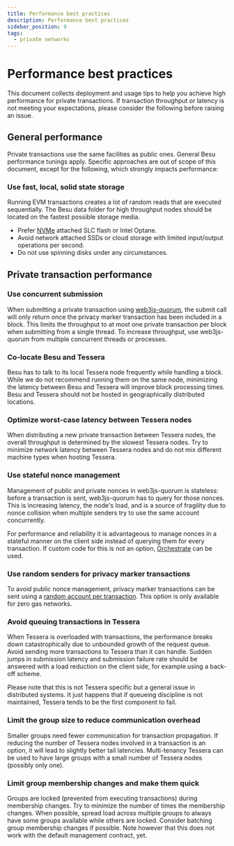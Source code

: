 ```yaml
---
title: Performance best practices
description: Performance best practices
sidebar_position: 9
tags:
  - private networks
---
```


# Performance best practices

This document collects deployment and usage tips to help you achieve high performance for private transactions. If transaction throughput or latency is not meeting your expectations, please consider the following before raising an issue.

## General performance

Private transactions use the same facilities as public ones. General Besu performance tunings apply. Specific approaches are out of scope of this document, except for the following, which strongly impacts performance:

### Use fast, local, solid state storage

Running EVM transactions creates a lot of random reads that are executed sequentially. The Besu data folder for high throughput nodes should be located on the fastest possible storage media.

- Prefer [NVMe](https://cloud.google.com/compute/docs/disks/local-ssd#performance) attached SLC flash or Intel Optane.
- Avoid network attached SSDs or cloud storage with limited input/output operations per second.
- Do not use spinning disks under any circumstances.

## Private transaction performance

### Use concurrent submission

When submitting a private transaction using [web3js-quorum](https://github.com/ConsenSys/web3js-quorum), the submit call will only return once the privacy marker transaction has been included in a block. This limits the throughput to at most one private transaction per block when submitting from a single thread. To increase throughput, use web3js-quorum from multiple concurrent threads or processes.

### Co-locate Besu and Tessera

Besu has to talk to its local Tessera node frequently while handling a block. While we do not recommend running them on the same node, minimizing the latency between Besu and Tessera will improve block processing times. Besu and Tessera should not be hosted in geographically distributed locations.

### Optimize worst-case latency between Tessera nodes

When distributing a new private transaction between Tessera nodes, the overall throughput is determined by the slowest Tessera nodes. Try to minimize network latency between Tessera nodes and do not mix different machine types when hosting Tessera.

### Use stateful nonce management

Management of public and private nonces in web3js-quorum is stateless: before a transaction is sent, web3js-quorum has to query for those nonces. This is increasing latency, the node's load, and is a source of fragility due to nonce collision when multiple senders try to use the same account concurrently.

For performance and reliability it is advantageous to manage nonces in a stateful manner on the client side instead of querying them for every transaction. If custom code for this is not an option, [Orchestrate](https://consensys.net/codefi/orchestrate/) can be used.

### Use random senders for privacy marker transactions

To avoid public nonce management, privacy marker transactions can be sent using a [random account per transaction](https://besu.hyperledger.org/en/stable/Reference/CLI/CLI-Syntax/#privacy-marker-transaction-signing-key-file). This option is only available for zero gas networks.

### Avoid queuing transactions in Tessera

When Tessera is overloaded with transactions, the performance breaks down catastrophically due to unbounded growth of the request queue. Avoid sending more transactions to Tessera than it can handle. Sudden jumps in submission latency and submission failure rate should be answered with a load reduction on the client side, for example using a back-off scheme.

Please note that this is not Tessera specific but a general issue in distributed systems. It just happens that if queueing discipline is not maintained, Tessera tends to be the first component to fail.

### Limit the group size to reduce communication overhead

Smaller groups need fewer communication for transaction propagation. If reducing the number of Tessera nodes involved in a transaction is an option, it will lead to slightly better tail latencies. Multi-tenancy Tessera can be used to have large groups with a small number of Tessera nodes (possibly only one).

### Limit group membership changes and make them quick

Groups are locked (prevented from executing transactions) during membership changes. Try to minimize the number of times the membership changes. When possible, spread load across multiple groups to always have some groups available while others are locked. Consider batching group membership changes if possible. Note however that this does not work with the default management contract, yet.
